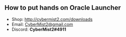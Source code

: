 ## How to put hands on Oracle Launcher
 - Shop: http://cybermist2.com/downloads
 - Email: CyberMist2@gmail.com
 - Discord: **CyberMist2#4911**
